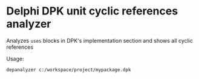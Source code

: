 # Delphi DPK unit cyclic references analyzer

Analyzes `uses` blocks in DPK's implementation section and shows all cyclic references

Usage:
```
depanalyzer c:/workspace/project/mypackage.dpk
```